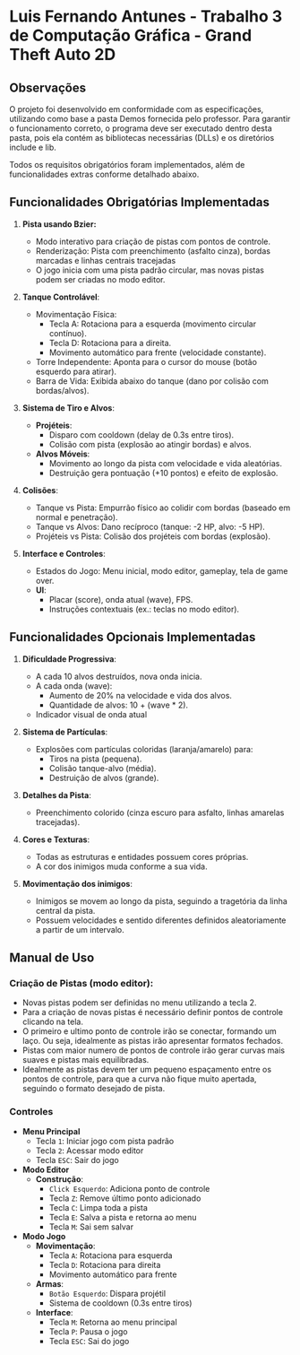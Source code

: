 # Luis Fernando Antunes - Trabalho 3 de Computação Gráfica - Grand Theft Auto 2D

## Observações

O projeto foi desenvolvido em conformidade com as especificações, utilizando como base a pasta Demos fornecida pelo professor. Para garantir o funcionamento correto, o programa deve ser executado dentro desta pasta, pois ela contém as bibliotecas necessárias (DLLs) e os diretórios include e lib.

Todos os requisitos obrigatórios foram implementados, além de funcionalidades extras conforme detalhado abaixo.

## Funcionalidades Obrigatórias Implementadas

1. **Pista usando Bzier:**
    - Modo interativo para criação de pistas com pontos de controle.
    - Renderização: Pista com preenchimento (asfalto cinza), bordas marcadas e linhas centrais tracejadas
    - O jogo inicia com uma pista padrão circular, mas novas pistas podem ser criadas no modo editor.

2. **Tanque Controlável**:
    - Movimentação Física:
        - Tecla A: Rotaciona para a esquerda (movimento circular contínuo).
        - Tecla D: Rotaciona para a direita.
        - Movimento automático para frente (velocidade constante).
    - Torre Independente: Aponta para o cursor do mouse (botão esquerdo para atirar).
    - Barra de Vida: Exibida abaixo do tanque (dano por colisão com bordas/alvos).

3. **Sistema de Tiro e Alvos**:
    - **Projéteis**:
        - Disparo com cooldown (delay de 0.3s entre tiros).
        - Colisão com pista (explosão ao atingir bordas) e alvos.
    - **Alvos Móveis**:
        - Movimento ao longo da pista com velocidade e vida aleatórias.
        - Destruição gera pontuação (+10 pontos) e efeito de explosão.

4. **Colisões**:
    - Tanque vs Pista: Empurrão físico ao colidir com bordas (baseado em normal e penetração).
    - Tanque vs Alvos: Dano recíproco (tanque: -2 HP, alvo: -5 HP).
    - Projéteis vs Pista: Colisão dos projéteis com bordas (explosão).

5. **Interface e Controles**:
    - Estados do Jogo: Menu inicial, modo editor, gameplay, tela de game over.
    - **UI**:
        - Placar (score), onda atual (wave), FPS.
        - Instruções contextuais (ex.: teclas no modo editor).

## Funcionalidades Opcionais Implementadas

1. **Dificuldade Progressiva**:
    - A cada 10 alvos destruídos, nova onda inicia.
    - A cada onda (wave):
        - Aumento de 20% na velocidade e vida dos alvos.
        - Quantidade de alvos: 10 + (wave * 2).
    - Indicador visual de onda atual

2. **Sistema de Partículas**:
    - Explosões com partículas coloridas (laranja/amarelo) para:
        - Tiros na pista (pequena).
        - Colisão tanque-alvo (média).
        - Destruição de alvos (grande).

3. **Detalhes da Pista**:
    - Preenchimento colorido (cinza escuro para asfalto, linhas amarelas tracejadas).

4. **Cores e Texturas**:
    - Todas as estruturas e entidades possuem cores próprias.
    - A cor dos inimigos muda conforme a sua vida.

5. **Movimentação dos inimigos**:
    - Inimigos se movem ao longo da pista, seguindo a tragetória da linha central da pista.
    - Possuem velocidades e sentido diferentes definidos aleatoriamente a partir de um intervalo.

## Manual de Uso

### **Criação de Pistas (modo editor):**

- Novas pistas podem ser definidas no menu utilizando a tecla 2.
- Para a criação de novas pistas é necessário definir pontos de controle clicando na tela.
- O primeiro e ultimo ponto de controle irão se conectar, formando um laço. Ou seja, idealmente as pistas irão apresentar formatos fechados.
- Pistas com maior numero de pontos de controle irão gerar curvas mais suaves e pistas mais equilibradas.
- Idealmente as pistas devem ter um pequeno espaçamento entre os pontos de controle, para que a curva não fique muito apertada, seguindo o formato desejado de pista.

### **Controles**

- **Menu Principal**
  - Tecla `1`: Iniciar jogo com pista padrão
  - Tecla `2`: Acessar modo editor
  - Tecla `ESC`: Sair do jogo
- **Modo Editor**
  - **Construção**:
    - `Click Esquerdo`: Adiciona ponto de controle
    - Tecla `Z`: Remove último ponto adicionado
    - Tecla `C`: Limpa toda a pista
    - Tecla `E`: Salva a pista e retorna ao menu
    - Tecla `M`: Sai sem salvar
- **Modo Jogo**
  - **Movimentação**:
    - Tecla `A`: Rotaciona para esquerda
    - Tecla `D`: Rotaciona para direita
    - Movimento automático para frente
  - **Armas**:
    - `Botão Esquerdo`: Dispara projétil
    - Sistema de cooldown (0.3s entre tiros)
  - **Interface**:
    - Tecla `M`: Retorna ao menu principal
    - Tecla `P`: Pausa o jogo
    - Tecla `ESC`: Sai do jogo
